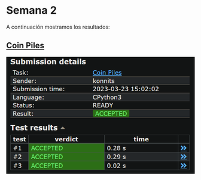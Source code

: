 # Semana 2

A continuación mostramos los resultados:

## [Coin Piles](https://github.com/Konnits/INF349-Programacion-competitiva/blob/master/W2/coin_piles.py)
![Coin Piles](https://github.com/Konnits/INF349-Programacion-competitiva/blob/master/W2/Images/coin_piles.png)